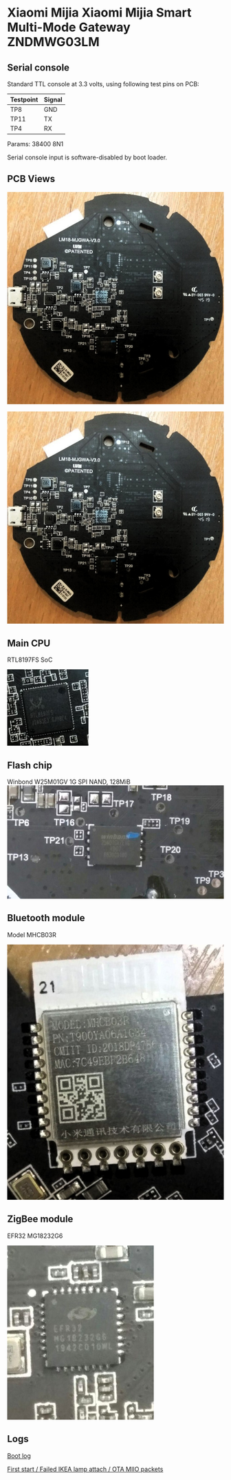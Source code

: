 # Xiaomi Mijia Xiaomi Mijia Smart Multi-Mode Gateway ZNDMWG03LM

## Serial console
Standard TTL console at 3.3 volts, using following test pins on PCB:

| Testpoint | Signal |
| ---  | --- |
|TP8  | GND |
|TP11 | TX  |
|TP4| RX |

Params: 38400 8N1

Serial console input is software-disabled by boot loader.


## PCB Views

![PCB Top](1.jpg)

![PCB Bottom](1.jpg)

## Main CPU

RTL8197FS SoC

![SoC](6.jpg)

## Flash chip
Winbond W25M01GV 1G SPI NAND, 128MiB
![Flash](4.jpg)

## Bluetooth module
Model MHCB03R

![Bluetooth module ](3.jpg)

## ZigBee module

EFR32 MG18232G6

![Zigbee module](5.jpg)

 

## Logs
[Boot log](boot_log.md)

[First start / Failed IKEA lamp attach / OTA MIIO packets](packet_flow.md)